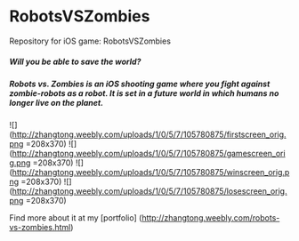 # RobotsVSZombies
Repository for iOS game: RobotsVSZombies

##### Will you be able to save the world?

##### Robots vs. Zombies is an iOS shooting game where you fight against zombie-robots as a robot. It is set in a future world in which humans no longer live on the planet.

![](http://zhangtong.weebly.com/uploads/1/0/5/7/105780875/firstscreen_orig.png =208x370)
![](http://zhangtong.weebly.com/uploads/1/0/5/7/105780875/gamescreen_orig.png =208x370)
![](http://zhangtong.weebly.com/uploads/1/0/5/7/105780875/winscreen_orig.png =208x370)
![](http://zhangtong.weebly.com/uploads/1/0/5/7/105780875/losescreen_orig.png =208x370)

Find more about it at my 
[portfolio] (http://zhangtong.weebly.com/robots-vs-zombies.html) 

